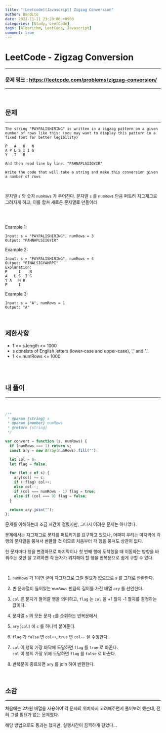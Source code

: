 ```yaml
---
title: "[Leetcode][Javascript] Zigzag Conversion"
author: Bandito
date: 2021-11-11 23:20:00 +0900
categories: [Study, LeetCode]
tags: [Algorithm, LeetCode, Javascript]
comment: true
---
```


# LeetCode - Zigzag Conversion

---

### 문제 링크 : <https://leetcode.com/problems/zigzag-conversion/>

---

<br/>

## 문제

---

```
The string "PAYPALISHIRING" is written in a zigzag pattern on a given number of rows like this: (you may want to display this pattern in a fixed font for better legibility)

P   A   H   N
A P L S I I G
Y   I   R

And then read line by line: "PAHNAPLSIIGYIR"

Write the code that will take a string and make this conversion given a number of rows

```

<br>

문자열 `s` 와 숫자 `numRows` 가 주어진다. 문자열 `s` 를 `numRows` 만큼 퍼트려 지그재그로 그려지게 하고, 이를 합쳐 새로운 문자열로 만들어라

<br/>
<br/>

Example 1:

```
Input: s = "PAYPALISHIRING", numRows = 3
Output: "PAHNAPLSIIGYIR"
```

Example 2:

```
Input: s = "PAYPALISHIRING", numRows = 4
Output: "PINALSIGYAHRPI"
Explanation:
P     I    N
A   L S  I G
Y A   H R
P     I
```

Example 3:

```
Input: s = "A", numRows = 1
Output: "A"
```

<br/>

## 제한사항

- 1 <= s.length <= 1000
- s consists of English letters (lower-case and upper-case), ',' and '.'.
- 1 <= numRows <= 1000

<br/>
<br/>

## 내 풀이

---

<br>

```javascript
/**
 * @param {string} s
 * @param {number} numRows
 * @return {string}
 */

var convert = function (s, numRows) {
  if (numRows === 1) return s;
  const ary = new Array(numRows).fill("");

  let col = 0;
  let flag = false;

  for (let c of s) {
    ary[col] += c;
    if (!flag) col++;
    else col--;
    if (col === numRows - 1) flag = true;
    else if (col === 0) flag = false;
  }

  return ary.join("");
};
```

문제를 이해하는데 조금 시간이 걸렸지만, 그다지 어려운 문제는 아니었다.

문제에서는 지그재그로 문자를 퍼트리기를 요구하고 있으나, 어짜피 우리는 마지막에 각 행의 문자열을 뭉쳐서 반환할 것 이므로 처음부터 각 행을 뭉쳐도 상관이 없다.

한 문자마다 행을 변경하므로 마지막이나 첫 번째 행에 도착했을 때 이동하는 방향을 바꿔주는 것만 잘 고려하면 각 문자가 위치해야 할 행을 반복문으로 쉽게 구할 수 있다.

<br/>

1. `numRows` 가 1이면 굳이 지그재그로 그릴 필요가 없으므로 `s` 를 그대로 반환한다.

2. 빈 문자열이 들어있는 `numRows` 만큼의 길이를 가진 배열 `ary` 를 선언한다.

3. `col` 은 문자가 들어갈 행을 의미하고, `flag` 는 `col` 을 +1 할지 -1 할지를 결정하는 값이다.

4. 문자열 `s` 의 모든 문자 `c`를 순회하는 반복문에서
5. `ary[col]` 에 `c` 를 하나씩 붙여준다.
6. `flag` 가 `false` 면 `col++`, `true` 면 `col--` 을 수행한다.
7. `col` 이 행의 가장 바닥에 도달하면 `flag` 를 `true` 로 바꾼다.  
   `col` 이 행의 가장 위에 도달하면 `flag` 를 `false` 로 바꾼다.
8. 반복문이 종료되면 `ary` 를 join 하여 반환한다.

<br>

## 소감

---

처음에는 2차원 배열을 사용하여 각 문자의 위치까지 고려해주면서 풀어보려 했는데, 전혀 그럴 필요가 없는 문제였다.

해당 방법으로도 통과는 했지만, 실행시간이 끔찍하게 길었다...
